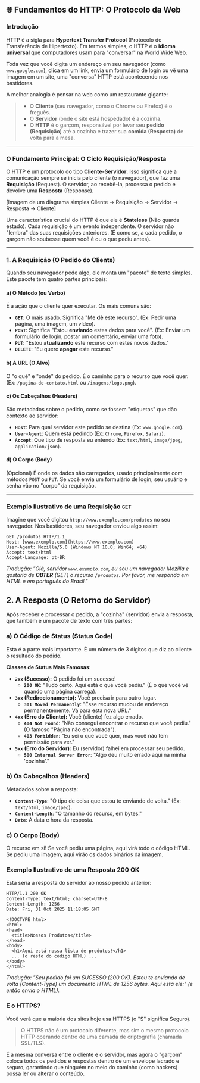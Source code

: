 ## 🌐 Fundamentos do HTTP: O Protocolo da Web

### Introdução

HTTP é a sigla para **Hypertext Transfer Protocol** (Protocolo de Transferência de Hipertexto). Em termos simples, o HTTP é o **idioma universal** que computadores usam para "conversar" na World Wide Web.

Toda vez que você digita um endereço em seu navegador (como `www.google.com`), clica em um link, envia um formulário de login ou vê uma imagem em um site, uma "conversa" HTTP está acontecendo nos bastidores.

A melhor analogia é pensar na web como um restaurante gigante:

> * O **Cliente** (seu navegador, como o Chrome ou Firefox) é o freguês.
> * O **Servidor** (onde o site está hospedado) é a cozinha.
> * O **HTTP** é o garçom, responsável por levar seu **pedido (Requisição)** até a cozinha e trazer sua **comida (Resposta)** de volta para a mesa.

---

### O Fundamento Principal: O Ciclo Requisição/Resposta

O HTTP é um protocolo do tipo **Cliente-Servidor**. Isso significa que a comunicação sempre se inicia pelo cliente (o navegador), que faz uma **Requisição** (Request). O servidor, ao recebê-la, processa o pedido e devolve uma **Resposta** (Response).

[Imagem de um diagrama simples Cliente -> Requisição -> Servidor -> Resposta -> Cliente]

Uma característica crucial do HTTP é que ele é **Stateless** (Não guarda estado). Cada requisição é um evento independente. O servidor não "lembra" das suas requisições anteriores. (É como se, a cada pedido, o garçom não soubesse quem você é ou o que pediu antes).

---

### 1. A Requisição (O Pedido do Cliente)

Quando seu navegador pede algo, ele monta um "pacote" de texto simples. Este pacote tem quatro partes principais:

#### a) O Método (ou Verbo)
É a ação que o cliente quer executar. Os mais comuns são:

* **`GET`**: O mais usado. Significa "Me **dê** este recurso". (Ex: Pedir uma página, uma imagem, um vídeo).
* **`POST`**: Significa "Estou **enviando** estes dados para você". (Ex: Enviar um formulário de login, postar um comentário, enviar uma foto).
* **`PUT`**: "Estou **atualizando** este recurso com estes novos dados."
* **`DELETE`**: "Eu quero **apagar** este recurso."

#### b) A URL (O Alvo)
O "o quê" e "onde" do pedido. É o caminho para o recurso que você quer. (Ex: `/pagina-de-contato.html` ou `/imagens/logo.png`).

#### c) Os Cabeçalhos (Headers)
São metadados sobre o pedido, como se fossem "etiquetas" que dão contexto ao servidor:
* **`Host`**: Para qual servidor este pedido se destina (Ex: `www.google.com`).
* **`User-Agent`**: Quem está pedindo (Ex: `Chrome`, `Firefox`, `Safari`).
* **`Accept`**: Que tipo de resposta eu entendo (Ex: `text/html`, `image/jpeg`, `application/json`).

#### d) O Corpo (Body)
(Opcional) É onde os dados são carregados, usado principalmente com métodos `POST` ou `PUT`. Se você envia um formulário de login, seu usuário e senha vão no "corpo" da requisição.

---

### Exemplo Ilustrativo de uma Requisição `GET`

Imagine que você digitou `http://www.exemplo.com/produtos` no seu navegador. Nos bastidores, seu navegador enviou algo assim:

```http
GET /produtos HTTP/1.1
Host: [www.exemplo.com](https://www.exemplo.com)
User-Agent: Mozilla/5.0 (Windows NT 10.0; Win64; x64)
Accept: text/html
Accept-Language: pt-BR
```
*Tradução: "Olá, servidor `www.exemplo.com`, eu sou um navegador Mozilla e gostaria de **OBTER** (GET) o recurso `/produtos`. Por favor, me responda em HTML e em português do Brasil."*

## 2. A Resposta (O Retorno do Servidor)
Após receber e processar o pedido, a "cozinha" (servidor) envia a resposta, que também é um pacote de texto com três partes:

### a) O Código de Status (Status Code)
Esta é a parte mais importante. É um número de 3 dígitos que diz ao cliente o resultado do pedido.

**Classes de Status Mais Famosas:**

* **`2xx` (Sucesso):** O pedido foi um sucesso!
    * **`200 OK`**: "Tudo certo. Aqui está o que você pediu." (É o que você vê quando uma página carrega).
* **`3xx` (Redirecionamento):** Você precisa ir para outro lugar.
    * **`301 Moved Permanently`**: "Esse recurso mudou de endereço permanentemente. Vá para esta nova URL."
* **`4xx` (Erro do Cliente):** Você (cliente) fez algo errado.
    * **`404 Not Found`**: "Não consegui encontrar o recurso que você pediu." (O famoso "Página não encontrada").
    * **`403 Forbidden`**: "Eu sei o que você quer, mas você não tem permissão para ver."
* **`5xx` (Erro do Servidor):** Eu (servidor) falhei em processar seu pedido.
    * **`500 Internal Server Error`**: "Algo deu muito errado aqui na minha 'cozinha'."

### b) Os Cabeçalhos (Headers)
Metadados sobre a resposta:

* **`Content-Type`**: "O tipo de coisa que estou te enviando de volta." (Ex: `text/html`, `image/jpeg`).
* **`Content-Length`**: "O tamanho do recurso, em bytes."
* **`Date`**: A data e hora da resposta.

### c) O Corpo (Body)
O recurso em si! Se você pediu uma página, aqui virá todo o código HTML. Se pediu uma imagem, aqui virão os dados binários da imagem.

### Exemplo Ilustrativo de uma Resposta 200 OK
Esta seria a resposta do servidor ao nosso pedido anterior:

```http
HTTP/1.1 200 OK
Content-Type: text/html; charset=UTF-8
Content-Length: 1256
Date: Fri, 31 Oct 2025 11:18:05 GMT

<!DOCTYPE html>
<html>
<head>
  <title>Nossos Produtos</title>
</head>
<body>
  <h1>Aqui está nossa lista de produtos!</h1>
  ... (o resto do código HTML) ...
</body>
</html>
```
*Tradução: "Seu pedido foi um SUCESSO (200 OK). Estou te enviando de volta (Content-Type) um documento HTML de 1256 bytes. Aqui está ele:" (e então envia o HTML).*

### E o HTTPS?
Você verá que a maioria dos sites hoje usa HTTPS (o "S" significa Seguro).

> O HTTPS não é um protocolo diferente, mas sim o mesmo protocolo HTTP operando dentro de uma camada de criptografia (chamada SSL/TLS).

É a mesma conversa entre o cliente e o servidor, mas agora o "garçom" coloca todos os pedidos e respostas dentro de um envelope lacrado e seguro, garantindo que ninguém no meio do caminho (como hackers) possa ler ou alterar o conteúdo.
